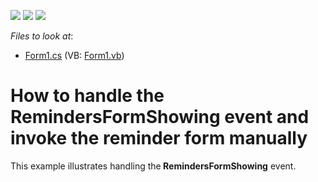 <!-- default badges list -->
![](https://img.shields.io/endpoint?url=https://codecentral.devexpress.com/api/v1/VersionRange/128635119/13.1.4%2B)
[![](https://img.shields.io/badge/Open_in_DevExpress_Support_Center-FF7200?style=flat-square&logo=DevExpress&logoColor=white)](https://supportcenter.devexpress.com/ticket/details/E3000)
[![](https://img.shields.io/badge/📖_How_to_use_DevExpress_Examples-e9f6fc?style=flat-square)](https://docs.devexpress.com/GeneralInformation/403183)
<!-- default badges end -->
<!-- default file list -->
*Files to look at*:

* [Form1.cs](./CS/RemindersFormExample/Form1.cs) (VB: [Form1.vb](./VB/RemindersFormExample/Form1.vb))
<!-- default file list end -->
# How to handle the RemindersFormShowing event and invoke the reminder form manually


<p>This example illustrates handling the<strong> RemindersFormShowing</strong> event.</p>

<br/>


